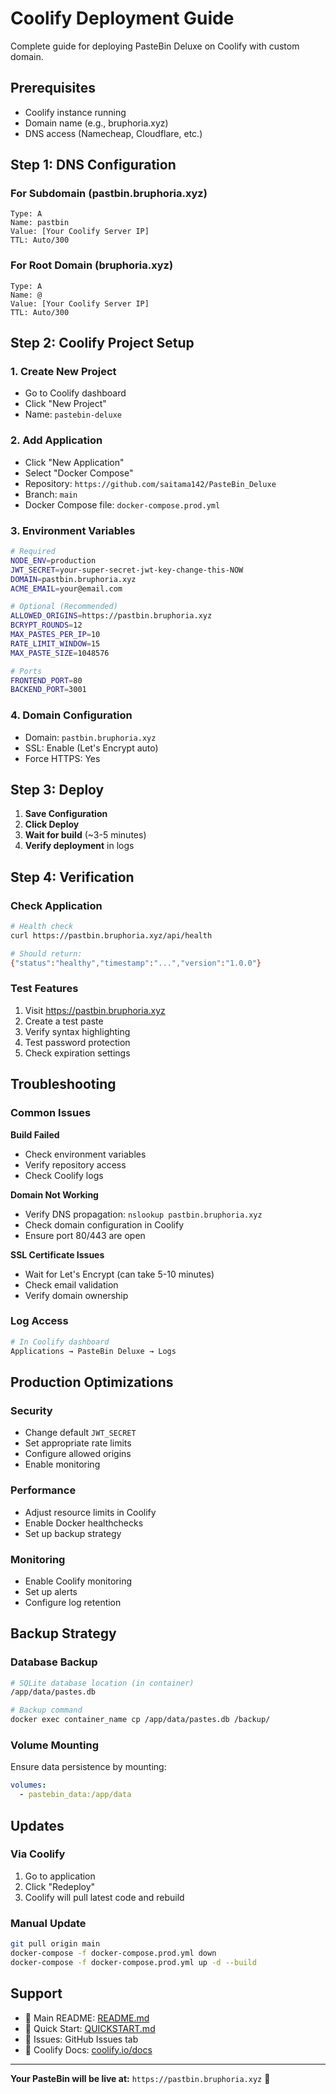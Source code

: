 # Coolify Deployment Guide

Complete guide for deploying PasteBin Deluxe on Coolify with custom domain.

## Prerequisites

- Coolify instance running
- Domain name (e.g., bruphoria.xyz)
- DNS access (Namecheap, Cloudflare, etc.)

## Step 1: DNS Configuration

### For Subdomain (pastbin.bruphoria.xyz)
```
Type: A
Name: pastbin
Value: [Your Coolify Server IP]
TTL: Auto/300
```

### For Root Domain (bruphoria.xyz)
```
Type: A
Name: @
Value: [Your Coolify Server IP]
TTL: Auto/300
```

## Step 2: Coolify Project Setup

### 1. Create New Project
- Go to Coolify dashboard
- Click "New Project"
- Name: `pastebin-deluxe`

### 2. Add Application
- Click "New Application"
- Select "Docker Compose"
- Repository: `https://github.com/saitama142/PasteBin_Deluxe`
- Branch: `main`
- Docker Compose file: `docker-compose.prod.yml`

### 3. Environment Variables
```bash
# Required
NODE_ENV=production
JWT_SECRET=your-super-secret-jwt-key-change-this-NOW
DOMAIN=pastbin.bruphoria.xyz
ACME_EMAIL=your@email.com

# Optional (Recommended)
ALLOWED_ORIGINS=https://pastbin.bruphoria.xyz
BCRYPT_ROUNDS=12
MAX_PASTES_PER_IP=10
RATE_LIMIT_WINDOW=15
MAX_PASTE_SIZE=1048576

# Ports
FRONTEND_PORT=80
BACKEND_PORT=3001
```

### 4. Domain Configuration
- Domain: `pastbin.bruphoria.xyz`
- SSL: Enable (Let's Encrypt auto)
- Force HTTPS: Yes

## Step 3: Deploy

1. **Save Configuration**
2. **Click Deploy**
3. **Wait for build** (~3-5 minutes)
4. **Verify deployment** in logs

## Step 4: Verification

### Check Application
```bash
# Health check
curl https://pastbin.bruphoria.xyz/api/health

# Should return:
{"status":"healthy","timestamp":"...","version":"1.0.0"}
```

### Test Features
1. Visit https://pastbin.bruphoria.xyz
2. Create a test paste
3. Verify syntax highlighting
4. Test password protection
5. Check expiration settings

## Troubleshooting

### Common Issues

**Build Failed**
- Check environment variables
- Verify repository access
- Check Coolify logs

**Domain Not Working**
- Verify DNS propagation: `nslookup pastbin.bruphoria.xyz`
- Check domain configuration in Coolify
- Ensure port 80/443 are open

**SSL Certificate Issues**
- Wait for Let's Encrypt (can take 5-10 minutes)
- Check email validation
- Verify domain ownership

### Log Access
```bash
# In Coolify dashboard
Applications → PasteBin Deluxe → Logs
```

## Production Optimizations

### Security
- Change default `JWT_SECRET`
- Set appropriate rate limits
- Configure allowed origins
- Enable monitoring

### Performance
- Adjust resource limits in Coolify
- Enable Docker healthchecks
- Set up backup strategy

### Monitoring
- Enable Coolify monitoring
- Set up alerts
- Configure log retention

## Backup Strategy

### Database Backup
```bash
# SQLite database location (in container)
/app/data/pastes.db

# Backup command
docker exec container_name cp /app/data/pastes.db /backup/
```

### Volume Mounting
Ensure data persistence by mounting:
```yaml
volumes:
  - pastebin_data:/app/data
```

## Updates

### Via Coolify
1. Go to application
2. Click "Redeploy"
3. Coolify will pull latest code and rebuild

### Manual Update
```bash
git pull origin main
docker-compose -f docker-compose.prod.yml down
docker-compose -f docker-compose.prod.yml up -d --build
```

## Support

- 📖 Main README: [README.md](README.md)
- 🚀 Quick Start: [QUICKSTART.md](QUICKSTART.md)
- 🐛 Issues: GitHub Issues tab
- 💬 Coolify Docs: [coolify.io/docs](https://coolify.io/docs)

---

**Your PasteBin will be live at:** `https://pastbin.bruphoria.xyz` 🎉
